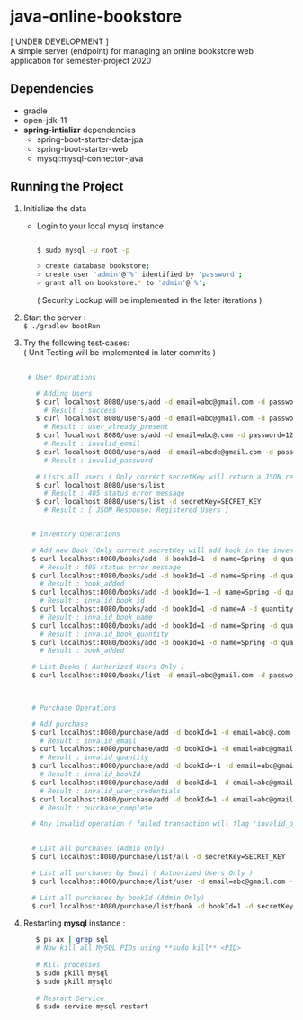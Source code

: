 # java-online-bookstore
[ UNDER DEVELOPMENT ]  
A simple server (endpoint) for managing an online bookstore web application for semester-project 2020

## Dependencies
- gradle
- open-jdk-11
- **spring-intializr** dependencies
  * spring-boot-starter-data-jpa
  * spring-boot-starter-web
  * mysql:mysql-connector-java

## Running the Project
1. Initialize the data
    - Login to your local mysql instance  
      ```bash
      
      $ sudo mysql -u root -p
      
      > create database bookstore;
      > create user 'admin'@'%' identified by 'password';
      > grant all on bookstore.* to 'admin'@'%';
      
      ```
      ( Security Lockup will be implemented in the later iterations )

2. Start the server :  
   ``$ ./gradlew bootRun``
   
3. Try the following test-cases:  
   ( Unit Testing will be implemented in later commits )
   ```bash
      
    # User Operations

      # Adding Users
      $ curl localhost:8080/users/add -d email=abc@gmail.com -d password=12345678
        # Result : success
      $ curl localhost:8080/users/add -d email=abc@gmail.com -d password=12347865
        # Result : user_already_present
      $ curl localhost:8080/users/add -d email=abc@.com -d password=12345678
        # Result : invalid_email
      $ curl localhost:8080/users/add -d email=abcde@gmail.com -d password=1234
        # Result : invalid_password
   
      # Lists all users ( Only correct secretKey will return a JSON response )
      $ curl localhost:8080/users/list
        # Result : 405 status error message
      $ curl localhost:8080/users/list -d secretKey=SECRET_KEY
        # Result : [ JSON_Response: Registered_Users ]

    ```
    ```bash
    
      # Inventory Operations

      # Add new Book (Only correct secretKey will add book in the inventory)
      $ curl localhost:8080/books/add -d bookId=1 -d name=Spring -d quantity=1
        # Result : 405 status error message
      $ curl localhost:8080/books/add -d bookId=1 -d name=Spring -d quantity=1  -d secretKey=SECRET_KEY
        # Result : book_added
      $ curl localhost:8080/books/add -d bookId=-1 -d name=Spring -d quantity=1  -d secretKey=SECRET_KEY
        # Result : invalid_book_id
      $ curl localhost:8080/books/add -d bookId=1 -d name=A -d quantity=1 -d secretKey=SECRET_KEY
        # Result : invalid_book_name
      $ curl localhost:8080/books/add -d bookId=1 -d name=Spring -d quantity=0  -d secretKey=SECRET_KEY
        # Result : invalid_book_quantity
      $ curl localhost:8080/books/add -d bookId=1 -d name=Spring -d quantity=1  -d secretKey=SECRET_KEY
        # Result : book_added

      # List Books ( Authorized Users Only )
      $ curl localhost:8080/books/list -d email=abc@gmail.com -d password=12345678
      
    ```
    ```bash

      # Purchase Operations

      # Add purchase
      $ curl localhost:8080/purchase/add -d bookId=1 -d email=abc@.com -d quantity=1
        # Result : invalid_email
      $ curl localhost:8080/purchase/add -d bookId=1 -d email=abc@gmail.com -d quantity=0
        # Result : invalid_quantity
      $ curl localhost:8080/purchase/add -d bookId=-1 -d email=abc@gmail.com -d quantity=1
        # Result : invalid_bookId
      $ curl localhost:8080/purchase/add -d bookId=1 -d email=abc@gmail.com -d quantity=1 -d password=12345988
        # Result : invalid_user_credentials
      $ curl localhost:8080/purchase/add -d bookId=1 -d email=abc@gmail.com -d quantity=1 -d password=12345678
        # Result : purchase_complete

      # Any invalid operation / failed transaction will flag 'invalid_operation'
      

      # List all purchases (Admin Only)
      $ curl localhost:8080/purchase/list/all -d secretKey=SECRET_KEY

      # List all purchases by Email ( Authorized Users Only )
      $ curl localhost:8080/purchase/list/user -d email=abc@gmail.com -d password=12345678
 
      # List all purchases by bookId (Admin Only)
      $ curl localhost:8080/purchase/list/book -d bookId=1 -d secretKey=SECRET_KEY
 
    ```   

4. Restarting **mysql** instance :
   ```bash
      $ ps ax | grep sql
      # Now kill all MySQL PIDs using **sudo kill** <PID>
      
      # Kill processes
      $ sudo pkill mysql
      $ sudo pkill mysqld
      
      # Restart Service
      $ sudo service mysql restart
   ```
